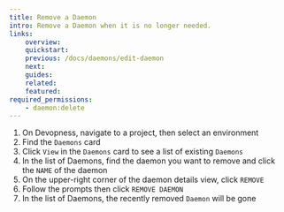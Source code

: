 ```yaml
---
title: Remove a Daemon
intro: Remove a Daemon when it is no longer needed.
links:
    overview:
    quickstart:
    previous: /docs/daemons/edit-daemon
    next:
    guides:
    related:
    featured:
required_permissions:
    - daemon:delete
---
```


1. On Devopness, navigate to a project, then select an environment
1. Find the `Daemons` card
1. Click `View` in the `Daemons` card to see a list of existing `Daemons`
1. In the list of Daemons, find the daemon you want to remove and click the `NAME` of the daemon
1. On the upper-right corner of the daemon details view, click `REMOVE`
1. Follow the prompts then click `REMOVE DAEMON`
1. In the list of Daemons, the recently removed `Daemon` will be gone
